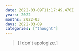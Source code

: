 ```yaml
---
date: 2022-03-09T11:17:49.470Z
years: 2022
months: 2022-03
days: 2022-03-09
categories: ["thought"]
---
```

> [I don't apologize.]
